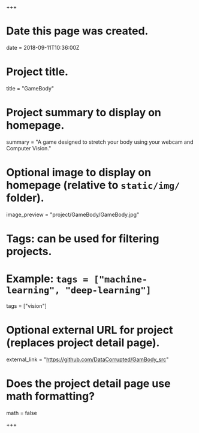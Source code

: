 +++
# Date this page was created.
date = 2018-09-11T10:36:00Z

# Project title.
title = "GameBody"

# Project summary to display on homepage.
summary = "A game designed to stretch your body using your webcam and Computer Vision."

# Optional image to display on homepage (relative to `static/img/` folder).
image_preview = "project/GameBody/GameBody.jpg"

# Tags: can be used for filtering projects.
# Example: `tags = ["machine-learning", "deep-learning"]`
tags = ["vision"]

# Optional external URL for project (replaces project detail page).
external_link = "https://github.com/DataCorrupted/GamBody_src"

# Does the project detail page use math formatting?
math = false

+++
